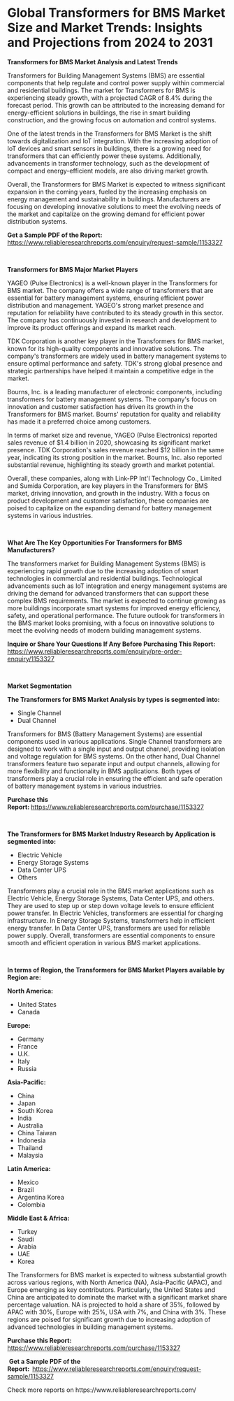 <p><h1>Global Transformers for BMS Market Size and Market Trends: Insights and Projections from 2024 to 2031</h1></p><p><strong>Transformers for BMS Market Analysis and Latest Trends</strong></p>
<p><p>Transformers for Building Management Systems (BMS) are essential components that help regulate and control power supply within commercial and residential buildings. The market for Transformers for BMS is experiencing steady growth, with a projected CAGR of 8.4% during the forecast period. This growth can be attributed to the increasing demand for energy-efficient solutions in buildings, the rise in smart building construction, and the growing focus on automation and control systems.</p><p>One of the latest trends in the Transformers for BMS Market is the shift towards digitalization and IoT integration. With the increasing adoption of IoT devices and smart sensors in buildings, there is a growing need for transformers that can efficiently power these systems. Additionally, advancements in transformer technology, such as the development of compact and energy-efficient models, are also driving market growth.</p><p>Overall, the Transformers for BMS Market is expected to witness significant expansion in the coming years, fueled by the increasing emphasis on energy management and sustainability in buildings. Manufacturers are focusing on developing innovative solutions to meet the evolving needs of the market and capitalize on the growing demand for efficient power distribution systems.</p></p>
<p><strong>Get a Sample PDF of the Report:&nbsp;</strong> <a href="https://www.reliableresearchreports.com/enquiry/request-sample/1153327">https://www.reliableresearchreports.com/enquiry/request-sample/1153327</a></p>
<p>&nbsp;</p>
<p><strong>Transformers for BMS Major Market Players</strong></p>
<p><p>YAGEO (Pulse Electronics) is a well-known player in the Transformers for BMS market. The company offers a wide range of transformers that are essential for battery management systems, ensuring efficient power distribution and management. YAGEO's strong market presence and reputation for reliability have contributed to its steady growth in this sector. The company has continuously invested in research and development to improve its product offerings and expand its market reach.</p><p>TDK Corporation is another key player in the Transformers for BMS market, known for its high-quality components and innovative solutions. The company's transformers are widely used in battery management systems to ensure optimal performance and safety. TDK's strong global presence and strategic partnerships have helped it maintain a competitive edge in the market.</p><p>Bourns, Inc. is a leading manufacturer of electronic components, including transformers for battery management systems. The company's focus on innovation and customer satisfaction has driven its growth in the Transformers for BMS market. Bourns' reputation for quality and reliability has made it a preferred choice among customers.</p><p>In terms of market size and revenue, YAGEO (Pulse Electronics) reported sales revenue of $1.4 billion in 2020, showcasing its significant market presence. TDK Corporation's sales revenue reached $12 billion in the same year, indicating its strong position in the market. Bourns, Inc. also reported substantial revenue, highlighting its steady growth and market potential.</p><p>Overall, these companies, along with Link-PP Int'l Technology Co., Limited and Sumida Corporation, are key players in the Transformers for BMS market, driving innovation, and growth in the industry. With a focus on product development and customer satisfaction, these companies are poised to capitalize on the expanding demand for battery management systems in various industries.</p></p>
<p>&nbsp;</p>
<p><strong>What Are The Key Opportunities For Transformers for BMS Manufacturers?</strong></p>
<p><p>The transformers market for Building Management Systems (BMS) is experiencing rapid growth due to the increasing adoption of smart technologies in commercial and residential buildings. Technological advancements such as IoT integration and energy management systems are driving the demand for advanced transformers that can support these complex BMS requirements. The market is expected to continue growing as more buildings incorporate smart systems for improved energy efficiency, safety, and operational performance. The future outlook for transformers in the BMS market looks promising, with a focus on innovative solutions to meet the evolving needs of modern building management systems.</p></p>
<p><strong>Inquire or Share Your Questions If Any Before Purchasing This Report:</strong> <a href="https://www.reliableresearchreports.com/enquiry/pre-order-enquiry/1153327">https://www.reliableresearchreports.com/enquiry/pre-order-enquiry/1153327</a></p>
<p>&nbsp;</p>
<p><strong>Market Segmentation</strong></p>
<p><strong>The Transformers for BMS Market Analysis by types is segmented into:</strong></p>
<p><ul><li>Single Channel</li><li>Dual Channel</li></ul></p>
<p><p>Transformers for BMS (Battery Management Systems) are essential components used in various applications. Single Channel transformers are designed to work with a single input and output channel, providing isolation and voltage regulation for BMS systems. On the other hand, Dual Channel transformers feature two separate input and output channels, allowing for more flexibility and functionality in BMS applications. Both types of transformers play a crucial role in ensuring the efficient and safe operation of battery management systems in various industries.</p></p>
<p><strong>Purchase this Report:&nbsp;</strong><a href="https://www.reliableresearchreports.com/purchase/1153327">https://www.reliableresearchreports.com/purchase/1153327</a></p>
<p>&nbsp;</p>
<p><strong>The Transformers for BMS Market Industry Research by Application is segmented into:</strong></p>
<p><ul><li>Electric Vehicle</li><li>Energy Storage Systems</li><li>Data Center UPS</li><li>Others</li></ul></p>
<p><p>Transformers play a crucial role in the BMS market applications such as Electric Vehicle, Energy Storage Systems, Data Center UPS, and others. They are used to step up or step down voltage levels to ensure efficient power transfer. In Electric Vehicles, transformers are essential for charging infrastructure. In Energy Storage Systems, transformers help in efficient energy transfer. In Data Center UPS, transformers are used for reliable power supply. Overall, transformers are essential components to ensure smooth and efficient operation in various BMS market applications.</p></p>
<p>&nbsp;</p>
<p><strong>In terms of Region, the Transformers for BMS Market Players available by Region are:</strong></p>
<p>
    <p> <strong> North America: </strong>
        <ul>
            <li>United States</li>
            <li>Canada</li>
        </ul>
        </p> 
    <p> <strong> Europe: </strong>
        <ul>
            <li>Germany</li>
            <li>France</li>
            <li>U.K.</li>
            <li>Italy</li>
            <li>Russia</li>
        </ul>
        </p> 
    <p> <strong> Asia-Pacific: </strong>
        <ul>
            <li>China</li>
            <li>Japan</li>
            <li>South Korea</li>
            <li>India</li>
            <li>Australia</li>
            <li>China Taiwan</li>
            <li>Indonesia</li>
            <li>Thailand</li>
            <li>Malaysia</li>
        </ul>
        </p> 
    <p> <strong> Latin America: </strong>
        <ul>
            <li>Mexico</li>
            <li>Brazil</li>
            <li>Argentina Korea</li>
            <li>Colombia</li>
        </ul>
        </p> 
    <p> <strong> Middle East & Africa: </strong>
        <ul>
            <li>Turkey</li>
            <li>Saudi</li>
            <li>Arabia</li>
            <li>UAE</li>
            <li>Korea</li>
        </ul>
    </p>
    </p>
<p><p>The Transformers for BMS market is expected to witness substantial growth across various regions, with North America (NA), Asia-Pacific (APAC), and Europe emerging as key contributors. Particularly, the United States and China are anticipated to dominate the market with a significant market share percentage valuation. NA is projected to hold a share of 35%, followed by APAC with 30%, Europe with 25%, USA with 7%, and China with 3%. These regions are poised for significant growth due to increasing adoption of advanced technologies in building management systems.</p></p>
<p><strong>Purchase this Report: </strong><a href="https://www.reliableresearchreports.com/purchase/1153327">https://www.reliableresearchreports.com/purchase/1153327</a></p>
<p>&nbsp;<strong>Get a Sample PDF of the Report:&nbsp;&nbsp;</strong><a href="https://www.reliableresearchreports.com/enquiry/request-sample/1153327">https://www.reliableresearchreports.com/enquiry/request-sample/1153327</a></p>
<p><strong></strong></p>
<p>Check more reports on https://www.reliableresearchreports.com/</p>